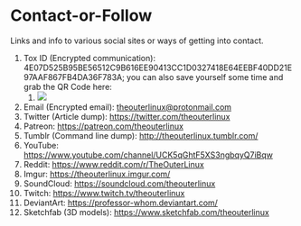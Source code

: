 # Contact-or-Follow
Links and info to various social sites or ways of getting into contact.

1. Tox ID (Encrypted communication): 4E07D525B95BE56512C9B616EE90413CC1D0327418E64EEBF40DD21E97AAF867FB4DA36F783A; you can also save yourself some time and grab the QR Code here: 
	1. <img src="https://theouterlinux.com/wp-content/uploads/2017/02/TheOuterLinuxQToxQRCode.png" />
2. Email (Encrypted email): [theouterlinux@protonmail.com](mailto:theouterlinux@protonmail.com)
3. Twitter (Article dump): https://twitter.com/theouterlinux
4. Patreon: https://patreon.com/theouterlinux
5. Tumblr (Command line dump): http://theouterlinux.tumblr.com/
6. YouTube: https://www.youtube.com/channel/UCK5qGhtF5XS3ngbqyQ7iBqw
7. Reddit: https://www.reddit.com/r/TheOuterLinux
8. Imgur: https://theouterlinux.imgur.com/
9. SoundCloud: https://soundcloud.com/theouterlinux
10. Twitch: https://www.twitch.tv/theouterlinux
11. DeviantArt: https://professor-whom.deviantart.com/
12. Sketchfab (3D models): https://www.sketchfab.com/theouterlinux
